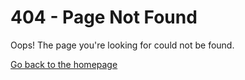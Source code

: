 # 404 - Page Not Found

Oops! The page you're looking for could not be found.

[Go back to the homepage](./index.html)
